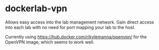 # dockerlab-vpn
Allows easy access into the lab management network. Gain direct access into each lab with no need for port mapping your lab to the host.

Currently using https://hub.docker.com/r/kylemanna/openvpn/ for the OpenVPN image, which seems to work well.
